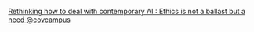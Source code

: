 [Rethinking how to deal with contemporary AI : Ethics is not a ballast but a need   @covcampus](https://qi.tc/qi/113128)